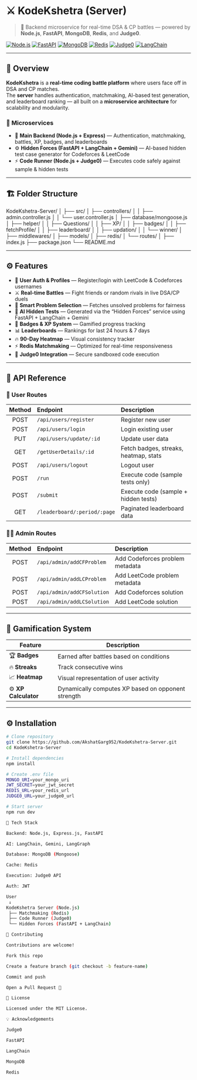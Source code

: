 # ⚔️ KodeKshetra (Server)

> 🧠 Backend microservice for real-time DSA & CP battles — powered by **Node.js**, **FastAPI**, **MongoDB**, **Redis**, and **Judge0**.

[![Node.js](https://img.shields.io/badge/Backend-Node.js-green?style=flat-square)](https://nodejs.org/)
[![FastAPI](https://img.shields.io/badge/Microservice-FastAPI-teal?style=flat-square)](https://fastapi.tiangolo.com/)
[![MongoDB](https://img.shields.io/badge/Database-MongoDB-brightgreen?style=flat-square)](https://www.mongodb.com/)
[![Redis](https://img.shields.io/badge/Cache-Redis-red?style=flat-square)](https://redis.io/)
[![Judge0](https://img.shields.io/badge/Code%20Execution-Judge0-orange?style=flat-square)](https://judge0.com/)
[![LangChain](https://img.shields.io/badge/AI-LangChain-blue?style=flat-square)](https://www.langchain.com/)

---

## 🚀 Overview

**KodeKshetra** is a **real-time coding battle platform** where users face off in DSA and CP matches.  
The **server** handles authentication, matchmaking, AI-based test generation, and leaderboard ranking — all built on a **microservice architecture** for scalability and modularity.

### 🧩 Microservices
- 🧠 **Main Backend (Node.js + Express)** — Authentication, matchmaking, battles, XP, badges, and leaderboards  
- ⚙️ **Hidden Forces (FastAPI + LangChain + Gemini)** — AI-based hidden test case generator for Codeforces & LeetCode  
- ⚡ **Code Runner (Node.js + Judge0)** — Executes code safely against sample & hidden tests

---

## 🏗️ Folder Structure

KodeKshetra-Server/
│
├── src/
│ ├── controllers/
│ │ ├── admin.controller.js
│ │ └── user.controller.js
│ ├── database/mongoose.js
│ ├── helper/
│ │ ├── Questions/
│ │ ├── XP/
│ │ ├── badges/
│ │ ├── fetchProfile/
│ │ ├── leaderboard/
│ │ ├── updation/
│ │ └── winner/
│ ├── middlewares/
│ ├── models/
│ ├── redis/
│ └── routes/
│
├── index.js
├── package.json
└── README.md


---

## ⚙️ Features

- 👥 **User Auth & Profiles** — Register/login with LeetCode & Codeforces usernames  
- ⚔️ **Real-time Battles** — Fight friends or random rivals in live DSA/CP duels  
- 🧩 **Smart Problem Selection** — Fetches unsolved problems for fairness  
- 🧠 **AI Hidden Tests** — Generated via the “Hidden Forces” service using FastAPI + LangChain + Gemini  
- 🏅 **Badges & XP System** — Gamified progress tracking  
- 📊 **Leaderboards** — Rankings for last 24 hours & 7 days  
- 🔥 **90-Day Heatmap** — Visual consistency tracker  
- ⚡ **Redis Matchmaking** — Optimized for real-time responsiveness  
- 🧮 **Judge0 Integration** — Secure sandboxed code execution  

---

## 🧾 API Reference

### 👤 User Routes

| Method | Endpoint | Description |
|:------:|:----------|:-------------|
| POST | `/api/users/register` | Register new user |
| POST | `/api/users/login` | Login existing user |
| PUT | `/api/users/update/:id` | Update user data |
| GET | `/getUserDetails/:id` | Fetch badges, streaks, heatmap, stats |
| POST | `/api/users/logout` | Logout user |
| POST | `/run` | Execute code (sample tests only) |
| POST | `/submit` | Execute code (sample + hidden tests) |
| GET | `/leaderboard/:period/:page` | Paginated leaderboard data |

### 🧑‍💻 Admin Routes

| Method | Endpoint | Description |
|:------:|:----------|:-------------|
| POST | `/api/admin/addCFProblem` | Add Codeforces problem metadata |
| POST | `/api/admin/addLCProblem` | Add LeetCode problem metadata |
| POST | `/api/admin/addCFSolution` | Add Codeforces solution |
| POST | `/api/admin/addLCSolution` | Add LeetCode solution |

---

## 🏅 Gamification System

| Feature | Description |
|----------|--------------|
| 🏆 **Badges** | Earned after battles based on conditions |
| 🔥 **Streaks** | Track consecutive wins |
| 📈 **Heatmap** | Visual representation of user activity |
| ⚙️ **XP Calculator** | Dynamically computes XP based on opponent strength |

---

## ⚙️ Installation

```bash
# Clone repository
git clone https://github.com/AkshatGarg952/KodeKshetra-Server.git
cd KodeKshetra-Server

# Install dependencies
npm install

# Create .env file
MONGO_URI=your_mongo_uri
JWT_SECRET=your_jwt_secret
REDIS_URL=your_redis_url
JUDGE0_URL=your_judge0_url

# Start server
npm run dev

🧱 Tech Stack

Backend: Node.js, Express.js, FastAPI

AI: LangChain, Gemini, LangGraph

Database: MongoDB (Mongoose)

Cache: Redis

Execution: Judge0 API

Auth: JWT

User
 ↓
KodeKshetra Server (Node.js)
 ├── Matchmaking (Redis)
 ├── Code Runner (Judge0)
 └── Hidden Forces (FastAPI + LangChain)

🤝 Contributing

Contributions are welcome!

Fork this repo

Create a feature branch (git checkout -b feature-name)

Commit and push

Open a Pull Request 🚀

📜 License

Licensed under the MIT License.

💡 Acknowledgements

Judge0

FastAPI

LangChain

MongoDB

Redis

